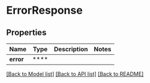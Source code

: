 # ErrorResponse

## Properties
Name | Type | Description | Notes
------------ | ------------- | ------------- | -------------
**error** | **** |  | 

[[Back to Model list]](../README.md#documentation-for-models) [[Back to API list]](../README.md#documentation-for-api-endpoints) [[Back to README]](../README.md)

